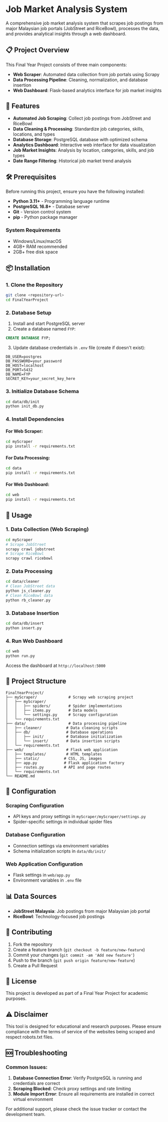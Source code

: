 # Job Market Analysis System

A comprehensive job market analysis system that scrapes job postings from major Malaysian job portals (JobStreet and RiceBowl), processes the data, and provides analytical insights through a web dashboard.

## 📋 Project Overview

This Final Year Project consists of three main components:
- **Web Scraper**: Automated data collection from job portals using Scrapy
- **Data Processing Pipeline**: Cleaning, normalization, and database insertion
- **Web Dashboard**: Flask-based analytics interface for job market insights

## 🎯 Features

- **Automated Job Scraping**: Collect job postings from JobStreet and RiceBowl
- **Data Cleaning & Processing**: Standardize job categories, skills, locations, and types
- **Database Storage**: PostgreSQL database with optimized schema
- **Analytics Dashboard**: Interactive web interface for data visualization
- **Job Market Insights**: Analysis by location, categories, skills, and job types
- **Date Range Filtering**: Historical job market trend analysis

## 🛠️ Prerequisites

Before running this project, ensure you have the following installed:

- **Python 3.11+** - Programming language runtime
- **PostgreSQL 16.8+** - Database server
- **Git** - Version control system
- **pip** - Python package manager

### System Requirements
- Windows/Linux/macOS
- 4GB+ RAM recommended
- 2GB+ free disk space

## 📦 Installation

### 1. Clone the Repository
```bash
git clone <repository-url>
cd FinalYearProject
```

### 2. Database Setup
1. Install and start PostgreSQL server
2. Create a database named `FYP`:
```sql
CREATE DATABASE FYP;
```
3. Update database credentials in `.env` file (create if doesn't exist):
```env
DB_USER=postgres
DB_PASSWORD=your_password
DB_HOST=localhost
DB_PORT=5432
DB_NAME=FYP
SECRET_KEY=your_secret_key_here
```

### 3. Initialize Database Schema
```bash
cd data/db/init
python init_db.py
```

### 4. Install Dependencies

#### For Web Scraper:
```bash
cd myScraper
pip install -r requirements.txt
```

#### For Data Processing:
```bash
cd data
pip install -r requirements.txt
```

#### For Web Dashboard:
```bash
cd web
pip install -r requirements.txt
```

## 🚀 Usage

### 1. Data Collection (Web Scraping)
```bash
cd myScraper
# Scrape JobStreet
scrapy crawl jobstreet
# Scrape RiceBowl
scrapy crawl ricebowl
```

### 2. Data Processing
```bash
cd data/cleaner
# Clean JobStreet data
python js_cleaner.py
# Clean RiceBowl data
python rb_cleaner.py
```

### 3. Database Insertion
```bash
cd data/db/insert
python insert.py
```

### 4. Run Web Dashboard
```bash
cd web
python run.py
```
Access the dashboard at `http://localhost:5000`

## 📁 Project Structure

```
FinalYearProject/
├── myScraper/              # Scrapy web scraping project
│   ├── myScraper/
│   │   ├── spiders/        # Spider implementations
│   │   ├── items.py        # Data models
│   │   └── settings.py     # Scrapy configuration
│   └── requirements.txt
├── data/                   # Data processing pipeline
│   ├── cleaner/           # Data cleaning scripts
│   ├── db/                # Database operations
│   │   ├── init/          # Database initialization
│   │   └── insert/        # Data insertion scripts
│   └── requirements.txt
├── web/                   # Flask web application
│   ├── templates/         # HTML templates
│   ├── static/           # CSS, JS, images
│   ├── app.py            # Flask application factory
│   ├── routes.py         # API and page routes
│   └── requirements.txt
└── README.md
```

## 🔧 Configuration

### Scraping Configuration
- API keys and proxy settings in `myScraper/myScraper/settings.py`
- Spider-specific settings in individual spider files

### Database Configuration
- Connection settings via environment variables
- Schema initialization scripts in `data/db/init/`

### Web Application Configuration
- Flask settings in `web/app.py`
- Environment variables in `.env` file

## 📊 Data Sources

- **JobStreet Malaysia**: Job postings from major Malaysian job portal
- **RiceBowl**: Technology-focused job postings

## 🤝 Contributing

1. Fork the repository
2. Create a feature branch (`git checkout -b feature/new-feature`)
3. Commit your changes (`git commit -am 'Add new feature'`)
4. Push to the branch (`git push origin feature/new-feature`)
5. Create a Pull Request

## 📝 License

This project is developed as part of a Final Year Project for academic purposes.

## ⚠️ Disclaimer

This tool is designed for educational and research purposes. Please ensure compliance with the terms of service of the websites being scraped and respect robots.txt files.

## 🆘 Troubleshooting

### Common Issues:
1. **Database Connection Error**: Verify PostgreSQL is running and credentials are correct
2. **Scraping Blocked**: Check proxy settings and rate limiting
3. **Module Import Error**: Ensure all requirements are installed in correct virtual environment

For additional support, please check the issue tracker or contact the development team.